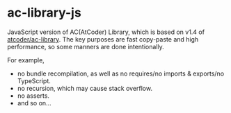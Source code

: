 # ac-library-js

JavaScript version of AC(AtCoder) Library, which is based on v1.4 of [atcoder/ac-library](https://github.com/atcoder/ac-library). The key purposes are fast copy-paste and high performance, so some manners are done intentionally.

For example,

- no bundle recompilation, as well as no requires/no imports & exports/no TypeScript.
- no recursion, which may cause stack overflow.
- no asserts.
- and so on...
